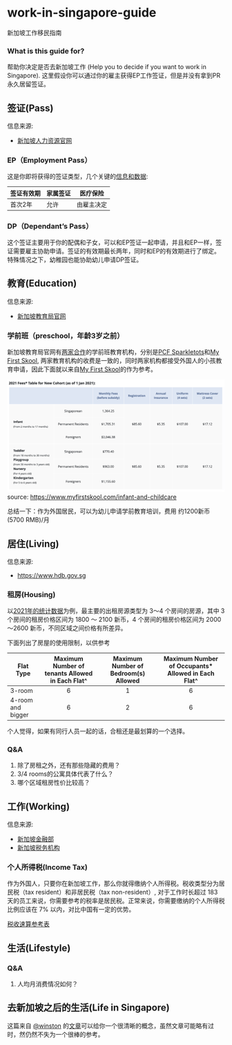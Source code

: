 # work-in-singapore-guide

新加坡工作移民指南

### What is this guide for?

帮助你决定是否去新加坡工作 (Help you to decide if you want to work in Singapore). 这里假设你可以通过你的雇主获得EP工作签证，但是并没有拿到PR永久居留签证。

## 签证(Pass)

信息来源:
* [新加坡人力资源官网](https://www.mom.gov.sg)

### EP（Employment Pass）

这是你即将获得的签证类型，几个关键的[信息和数据](https://www.mom.gov.sg/passes-and-permits/employment-pass/key-facts):

| 签证有效期 | 家属签证  | 医疗保险 |
|------------|---|---|
|  首次2年 | 允许 | 由雇主决定 |

### DP（Dependant’s Pass）

这个签证主要用于你的配偶和子女，可以和EP签证一起申请，并且和EP一样，签证需要雇主协助申请。签证的有效期最长两年，同时和EP的有效期进行了绑定。特殊情况之下，幼稚园也能协助幼儿申请DP签证。

## 教育(Education)

信息来源:
* [新加坡教育局官网](https://www.moe.gov.sg)

### 学前班（preschool，年龄3岁之前）

新加坡教育局官网有[两家合作](https://www.moe.gov.sg/preschool/overview)的学前班教育机构，分别是[PCF Sparkletots](https://www.pcf.org.sg/sparkletots/)和[My First Skool](https://www.myfirstskool.com/early-years-centre), 两家教育机构的收费是一致的，同时两家机构都接受外国人的小孩教育申请，因此下面就以来自[My First Skool](https://www.myfirstskool.com/early-years-centre)的作为参考。

![My First Skool](assets/preschool-registration-fee.png)
source: https://www.myfirstskool.com/infant-and-childcare

总结一下：作为外国居民，可以为幼儿申请学前教育培训，费用 约1200新币 (5700 RMB)/月

## 居住(Living)

信息来源:
* https://www.hdb.gov.sg

### 租房(Housing)

以[2021年的统计数据](https://www.hdb.gov.sg/cs/infoweb/residential/renting-a-flat/renting-from-the-open-market/rental-statistics)为例，最主要的出租房源类型为 3～4 个房间的房源，其中 3 个房间的租房价格区间为 1800 ～ 2100 新币，4 个房间的租房价格区间为 2000～2600 新币，不同区域之间价格有所差异。

下面列出了房屋的使用限制，以供参考

| Flat Type         | Maximum Number of tenants Allowed in Each Flat^  | Maximum Number of Bedroom(s) Allowed | Maximum Number of Occupants* Allowed in Each Flat^ |
|-------------------|:------------------------------------------------:|:------------------------------------:|:--------------------------------------------------:|
| 3-room            |                         6                        |                   1                  |                          6                         |
| 4-room and bigger |                         6                        |                   2                  |                          6                         |

个人觉得，如果有同行人员一起的话，合租还是最划算的一个选择。

### Q&A

1. 除了房租之外，还有那些隐藏的费用？
2. 3/4 rooms的公寓具体代表了什么？
3. 哪个区域租房性价比较高？

## 工作(Working)

信息来源:
* [新加坡金融部](https://www.mof.gov.sg/)
* [新加坡税务机构](https://www.iras.gov.sg/taxes/individual-income-tax/basics-of-individual-income-tax/tax-residency-and-tax-rates/individual-income-tax-rates)

### 个人所得税(Income Tax)

作为外国人，只要你在新加坡工作，那么你就得缴纳个人所得税。税收类型分为居民税（tax resident）和非居民税（tax non-resident）, 对于工作时长超过 183 天的员工来说，你需要参考的税率是居民税。正常来说，你需要缴纳的个人所得税比例应该在 7% 以内，对比中国有一定的优势。

[税收速算参考表](https://www.iras.gov.sg/taxes/individual-income-tax/basics-of-individual-income-tax/tax-residency-and-tax-rates/individual-income-tax-rates)

## 生活(Lifestyle)

### Q&A

1. 人均月消费情况如何？

## 去新加坡之后的生活(Life in Singapore)

这篇来自 [@winston](https://github.com/winston) 的[文章](https://github.com/rubysg/singapore)可以给你一个很清晰的概念，虽然文章可能略有过时，然仍然不失为一个很棒的参考。
